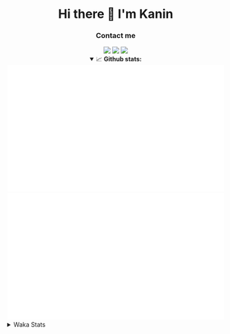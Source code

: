 <div align="center">
 <h1>Hi there 👋 I'm Kanin</h1>
 <h3>Contact me</h3>
 <a href="mailto:im@kanin.dev"><img src="https://img.shields.io/badge/gmail-%23D14836.svg?&style=for-the-badge&logo=gmail&logoColor=white"/></a>
 <a href="https://twitter.com/KaninDev"><img src="https://img.shields.io/badge/twitter-%231DA1F2.svg?&style=for-the-badge&logo=twitter&logoColor=white"/></a>
 <a href="https://www.linkedin.com/in/KaninDev"><img src="https://img.shields.io/badge/linkedin-%230077B5.svg?&style=for-the-badge&logo=linkedin&logoColor=white"/></a>
<details open>
  <summary>📈 <b>Github stats:</b></summary>
  <img src="https://github.com/Kanin/Kanin/blob/master/scripts/GitHubStats/generated/overview.svg"/>
  <img src="https://github.com/Kanin/Kanin/blob/master/scripts/GitHubStats/generated/languages.svg"/>
</details>
</div>

<details>
 <summary>Waka Stats</summary>

<!--START_SECTION:waka-->
![Profile Views](http://img.shields.io/badge/Profile%20Views-10-blue)

![Lines of code](https://img.shields.io/badge/From%20Hello%20World%20I%27ve%20Written-30591%20lines%20of%20code-blue)

**🐱 My Github Data** 

> 🏆 87 Contributions in the Year 2021
 > 
> 📦 35.5 kB Used in Github's Storage 
 > 
> 🚫 Not Opted to Hire
 > 
> 📜 10 Public Repositories 
 > 
> 🔑 5 Private Repositories  
 > 
**I'm an Early 🐤** 

```text
🌞 Morning    97 commits     ████░░░░░░░░░░░░░░░░░░░░░   17.73% 
🌆 Daytime    211 commits    █████████░░░░░░░░░░░░░░░░   38.57% 
🌃 Evening    115 commits    █████░░░░░░░░░░░░░░░░░░░░   21.02% 
🌙 Night      124 commits    █████░░░░░░░░░░░░░░░░░░░░   22.67%

```
📅 **I'm Most Productive on Monday** 

```text
Monday       127 commits    █████░░░░░░░░░░░░░░░░░░░░   23.22% 
Tuesday      83 commits     ███░░░░░░░░░░░░░░░░░░░░░░   15.17% 
Wednesday    93 commits     ████░░░░░░░░░░░░░░░░░░░░░   17.0% 
Thursday     62 commits     ██░░░░░░░░░░░░░░░░░░░░░░░   11.33% 
Friday       50 commits     ██░░░░░░░░░░░░░░░░░░░░░░░   9.14% 
Saturday     48 commits     ██░░░░░░░░░░░░░░░░░░░░░░░   8.78% 
Sunday       84 commits     ███░░░░░░░░░░░░░░░░░░░░░░   15.36%

```


📊 **This Week I Spent My Time On** 

```text
⌚︎ Time Zone: America/New_York

💬 Programming Languages: 
Python                   6 hrs 3 mins        ███████████████░░░░░░░░░░   62.14% 
SCSS                     1 hr 48 mins        ████░░░░░░░░░░░░░░░░░░░░░   18.57% 
JavaScript               57 mins             ██░░░░░░░░░░░░░░░░░░░░░░░   9.83% 
CSS                      23 mins             █░░░░░░░░░░░░░░░░░░░░░░░░   3.95% 
HTML                     16 mins             ░░░░░░░░░░░░░░░░░░░░░░░░░   2.8%

🔥 Editors: 
PyCharm                  7 hrs 37 mins       ███████████████████░░░░░░   78.04% 
IntelliJ                 2 hrs 8 mins        █████░░░░░░░░░░░░░░░░░░░░   21.96%

🐱‍💻 Projects: 
nginx-ui                 4 hrs 13 mins       ██████████░░░░░░░░░░░░░░░   43.35% 
Naila.py                 3 hrs 23 mins       ████████░░░░░░░░░░░░░░░░░   34.68% 
Kanin                    1 hr 38 mins        ████░░░░░░░░░░░░░░░░░░░░░   16.8% 
RadialStatus             29 mins             █░░░░░░░░░░░░░░░░░░░░░░░░   5.11% 
powercord                0 secs              ░░░░░░░░░░░░░░░░░░░░░░░░░   0.05%

💻 Operating System: 
Linux                    9 hrs 45 mins       █████████████████████████   100.0%

```

**I Mostly Code in Python** 

```text
Python                   20 repos            ███████████████████░░░░░░   76.92% 
JavaScript               3 repos             ███░░░░░░░░░░░░░░░░░░░░░░   11.54% 
Kotlin                   1 repo              █░░░░░░░░░░░░░░░░░░░░░░░░   3.85% 
HTML                     1 repo              █░░░░░░░░░░░░░░░░░░░░░░░░   3.85% 
Java                     1 repo              █░░░░░░░░░░░░░░░░░░░░░░░░   3.85%

```


**Timeline**

![Chart not found](https://raw.githubusercontent.com/Kanin/Kanin/master/charts/bar_graph.png) 


 Last Updated on 18/06/2021
<!--END_SECTION:waka-->
</details>
